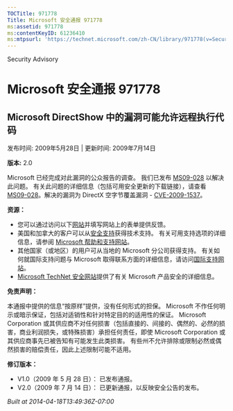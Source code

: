 ```yaml
---
TOCTitle: 971778
Title: Microsoft 安全通报 971778
ms:assetid: 971778
ms:contentKeyID: 61236410
ms:mtpsurl: 'https://technet.microsoft.com/zh-CN/library/971778(v=Security.10)'
---
```


Security Advisory

Microsoft 安全通报 971778
=========================

Microsoft DirectShow 中的漏洞可能允许远程执行代码
-------------------------------------------------

发布时间: 2009年5月28日 | 更新时间: 2009年7月14日

**版本:** 2.0

Microsoft 已经完成对此漏洞的公众报告的调查。 我们已发布 [MS09-028](http://go.microsoft.com/fwlink/?linkid=152887) 以解决此问题。 有关此问题的详细信息（包括可用安全更新的下载链接），请查看 [MS09-028](http://go.microsoft.com/fwlink/?linkid=152887)。解决的漏洞为 DirectX 空字节覆盖漏洞 - [CVE-2009-1537](http://www.cve.mitre.org/cgi-bin/cvename.cgi?name=cve-2009-1537)。

**资源：**

-   您可以通过访问以下[网站](https://support.microsoft.com/common/survey.aspx?scid=sw;en;1257&amp;showpage=1&amp;ws=technet&amp;sd=tech)并填写网站上的表单提供反馈。
-   美国和加拿大的客户可以从[安全支持](http://go.microsoft.com/fwlink/?linkid=21131)获得技术支持。 有关可用支持选项的详细信息，请参阅 [Microsoft 帮助和支持网站](http://support.microsoft.com/default.aspx?ln=zh-cn)。
-   其他国家（或地区）的用户可从当地的 Microsoft 分公司获得支持。 有关如何就国际支持问题与 Microsoft 取得联系方面的详细信息，请访问[国际支持网站](http://go.microsoft.com/fwlink/?linkid=21155)。
-   [Microsoft TechNet 安全网站](http://go.microsoft.com/fwlink/?linkid=21132)提供了有关 Microsoft 产品安全的详细信息。

**免责声明：**

本通报中提供的信息“按原样”提供，没有任何形式的担保。 Microsoft 不作任何明示或暗示保证，包括对适销性和针对特定目的的适用性的保证。 Microsoft Corporation 或其供应商不对任何损害（包括直接的、间接的、偶然的、必然的损害，商业利润损失，或特殊损害）承担任何责任，即使 Microsoft Corporation 或其供应商事先已被告知有可能发生此类损害。 有些州不允许排除或限制必然或偶然损害的赔偿责任，因此上述限制可能不适用。

**修订版本：**

-   V1.0（2009 年 5 月 28 日）： 已发布通报。
-   V2.0（2009 年 7 月 14 日）： 已更新通报，以反映安全公告的发布。

*Built at 2014-04-18T13:49:36Z-07:00*
